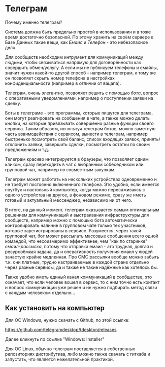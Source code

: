 Телеграм
========

Почему именно телеграм? 

Система должна быть предельно простой в использовании и в тоже время достаточно безопасной. По этому хранить на своём сервере в Базе Данных такие вещи, как _Емаил_ и _Телефон_ - это небезопасное дело.

Для сообществ необходим интрумент для коммуникаций между людьми, чтобы связываться напрямую для договорённости как совершить обмен/услугу. А если мы не публикуем телефоны и емайлы, значит нужен какой-то другой способ - например телеграм, к тому же он позволяет скрыть номер телефона в настройках конфиденциальности (например в отличии от вацапа).

Телеграм, очень элегантно, позволяет решить с помощью _бота_, вопрос с оперативными уведомлениями, например о поступлении заявки на сделку. 

Боты в телеграме - это программы, которые пишутся для телеграма, они могут реагировать на сообщения в чате, а также можно делать кнопки, на которые привязывать совершенно разные функции своего сервиса. Таким образом, используя телеграм ботов, можно заметную часть взаимодействия с сервисом, вынести в телеграм, например быстренько посмотреть свой баланс, список входящих заявок, принять/отклонить заявки, завершить сделки, посмотреть остатки по своим предложениям и т.д.

Телеграм красиво интегрируется в браузеры, что позволяет одним кликом, сразу переходить в чат с выбранным собеседником или групповой чат, например по совместным закупкам.

Телеграм может работать на нескольких устройствах одновременно и не требует постоянно включенного телефона. Это удобно, если имеется ноутбук и настольный компьютер, когда можно пересаживаясь с одного устройства на другое, в фоновом режиме, сразу же иметь готовый и актуальный мессенджер, независимо ни от чего.

В итоге, на данный момент, телеграм оказывается самым оптимальным решением для коммуникаций и выстраивания инфраструктуры для сообществ, например можно с помощью бота автоматически контролировать наличие в групповом чате только тех участников, которые зарегистрированы в сервисе. Разумеется, через такой групповой чат, бот может рассылать массовые сообщения всего одной командой, что несоизмеримо эффективнее, чем "как по старинке" _емаил-рассылка_, потому что отправка емаил - это трудная, долгая и ресурсоёмкая задача, да и оперативность получения емаил у людей зачастую крайне медленная. Про СМС рассылки вообще можно забыть т.к. они платные, трудно настраиваемые в каждой стране отдельно через разные сервисы, да и также не такие надёжные как хотелось бы.

Также удобно иметь единый канал коммуникаций в сообществе, это означает, что если человек вошел в сервис, то с ним точно есть контакт и вопрос коммуникации уже решен и не нужно подбирать метод связи с каждым человеком отдельно...   

Как установить на компьютер
---------------------------

Для ОС Windows, нужно скачать с Github, по этой ссылке:

<a href="https://github.com/telegramdesktop/tdesktop/releases" target="_blank">https://github.com/telegramdesktop/tdesktop/releases</a>

Далее кликнуть по ссылке "Windows: Installer"

Для ОС Linux, обычно телеграм поставляется в собственных репозиториях дистрибутива, либо можно также скачать с гитхаба и запустать, что является нежелательной практикой.
